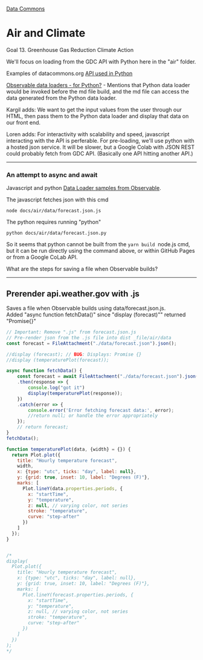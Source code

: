 [Data Commons](../)

# Air and Climate

Goal 13. Greenhouse Gas Reduction Climate Action

We'll focus on loading from the GDC API with Python here in the "air" folder.

Examples of datacommons.org [API used in Python](https://docs.datacommons.org/api/python/)


[Observable data loaders - for Python?](https://observablehq.com/framework/loaders) - Mentions that Python data loader would be invoked before the md file build, and the md file can access the data generated from the Python data loader. 

Kargil adds: We want to get the input values from the user through our HTML, then pass them to the Python data loader and display that data on our front end.

Loren adds: For interactivity with scalability and speed, javascript interacting with the API is perferable. For pre-loading, we'll use python with a hosted json service. It will be slower, but a Google Colab with JSON REST could probably fetch from GDC API. (Basically one API hitting another API.)

---

### An attempt to async and await

Javascript and python [Data Loader samples from Observable](https://observablehq.com/framework/getting-started#next-steps).

The javascript fetches json with this cmd

	node docs/air/data/forecast.json.js

The python requires running "python"

	python docs/air/data/forecast.json.py

So it seems that python cannot be built from the `yarn build` &nbsp;node.js cmd, but it can be run directly using the command above, or within GitHub Pages or from a Google CoLab API.

What are the steps for saving a file when Observable builds?

---

## Prerender api.weather.gov with .js

Saves a file when Observable builds using data/forecast.json.js.  
Added "async function fetchData()" since "display (forecast)"" returned "Promise{}"

```js
// Important: Remove ".js" from forecast.json.js
// Pre-render json from the .js file into dist _file/air/data
const forecast = FileAttachment("./data/forecast.json").json();

//display (forecast); // BUG: Displays: Promise {}
//display (temperaturePlot(forecast));

async function fetchData() {
    const forecast = await FileAttachment("./data/forecast.json").json()
    .then(response => {
    	console.log("got it")
    	display(temperaturePlot(response));
    })
    .catch(error => {
        console.error('Error fetching forecast data:', error);
        //return null; or handle the error appropriately
    });
    // return forecast;
}
fetchData();

function temperaturePlot(data, {width} = {}) {
  return Plot.plot({
    title: "Hourly temperature forecast",
    width,
    x: {type: "utc", ticks: "day", label: null},
    y: {grid: true, inset: 10, label: "Degrees (F)"},
    marks: [
      Plot.lineY(data.properties.periods, {
        x: "startTime",
        y: "temperature",
        z: null, // varying color, not series
        stroke: "temperature",
        curve: "step-after"
      })
    ]
  });
}


/*
display(
  Plot.plot({
    title: "Hourly temperature forecast",
    x: {type: "utc", ticks: "day", label: null},
    y: {grid: true, inset: 10, label: "Degrees (F)"},
    marks: [
      Plot.lineY(forecast.properties.periods, {
        x: "startTime",
        y: "temperature",
        z: null, // varying color, not series
        stroke: "temperature",
        curve: "step-after"
      })
    ]
  })
);
*/
```

